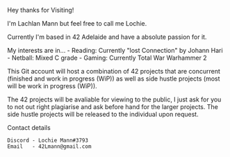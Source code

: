 Hey thanks for Visiting!

I'm Lachlan Mann but feel free to call me Lochie.

Currently I'm based in 42 Adelaide and have a absolute passion for it.

My interests are in...
    - Reading: Currently "lost Connection" by Johann Hari
    - Netball: Mixed C grade
    - Gaming: Currently Total War Warhammer 2

This Git account will host a combination of 42 projects that are concurrent (finished and work in progress (WiP)) as well as side hustle projects (most will be work in progress (WiP)).

The 42 projects will be avaliable for viewing to the public, I just ask for you to not out right plagiarise and ask before hand for the larger projects. The side hustle projects will be released to the individual upon request.

Contact details

    Discord - Lochie Mann#3793
    Email   - 42Lmann@gmail.com
<!---
42-LMann/42-LMann is a ✨ special ✨ repository because its `README.md` (this file) appears on your GitHub profile.
You can click the Preview link to take a look at your changes.
--->

